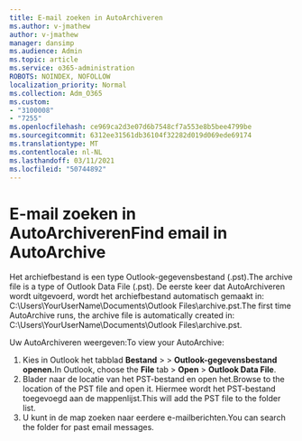 ```yaml
---
title: E-mail zoeken in AutoArchiveren
ms.author: v-jmathew
author: v-jmathew
manager: dansimp
ms.audience: Admin
ms.topic: article
ms.service: o365-administration
ROBOTS: NOINDEX, NOFOLLOW
localization_priority: Normal
ms.collection: Adm_O365
ms.custom:
- "3100008"
- "7255"
ms.openlocfilehash: ce969ca2d3e07d6b7548cf7a553e8b5bee4799be
ms.sourcegitcommit: 6312ee31561db36104f32282d019d069ede69174
ms.translationtype: MT
ms.contentlocale: nl-NL
ms.lasthandoff: 03/11/2021
ms.locfileid: "50744892"
---
```

# <a name="find-email-in-autoarchive"></a><span data-ttu-id="391c4-102">E-mail zoeken in AutoArchiveren</span><span class="sxs-lookup"><span data-stu-id="391c4-102">Find email in AutoArchive</span></span>

<span data-ttu-id="391c4-103">Het archiefbestand is een type Outlook-gegevensbestand (.pst).</span><span class="sxs-lookup"><span data-stu-id="391c4-103">The archive file is a type of Outlook Data File (.pst).</span></span> <span data-ttu-id="391c4-104">De eerste keer dat AutoArchiveren wordt uitgevoerd, wordt het archiefbestand automatisch gemaakt in: C:\Users\YourUserName\Documents\Outlook Files\archive.pst.</span><span class="sxs-lookup"><span data-stu-id="391c4-104">The first time AutoArchive runs, the archive file is automatically created in: C:\Users\YourUserName\Documents\Outlook Files\archive.pst.</span></span>

<span data-ttu-id="391c4-105">Uw AutoArchiveren weergeven:</span><span class="sxs-lookup"><span data-stu-id="391c4-105">To view your AutoArchive:</span></span>

1. <span data-ttu-id="391c4-106">Kies in Outlook het tabblad **Bestand** >   >  **Outlook-gegevensbestand openen.**</span><span class="sxs-lookup"><span data-stu-id="391c4-106">In Outlook, choose the **File** tab > **Open** > **Outlook Data File**.</span></span>
2. <span data-ttu-id="391c4-107">Blader naar de locatie van het PST-bestand en open het.</span><span class="sxs-lookup"><span data-stu-id="391c4-107">Browse to the location of the PST file and open it.</span></span> <span data-ttu-id="391c4-108">Hiermee wordt het PST-bestand toegevoegd aan de mappenlijst.</span><span class="sxs-lookup"><span data-stu-id="391c4-108">This will add the PST file to the folder list.</span></span>
3. <span data-ttu-id="391c4-109">U kunt in de map zoeken naar eerdere e-mailberichten.</span><span class="sxs-lookup"><span data-stu-id="391c4-109">You can search the folder for past email messages.</span></span>

